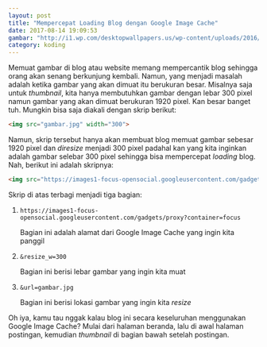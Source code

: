 ```yaml
---
layout: post
title: "Mempercepat Loading Blog dengan Google Image Cache"
date: 2017-08-14 19:09:53
gambar: "http://i1.wp.com/desktopwallpapers.us/wp-content/uploads/2016/11/Couple-Anime-Run-1080p.jpg"
category: koding
---
```


Memuat gambar di blog atau website memang mempercantik blog sehingga orang akan senang berkunjung kembali. Namun, yang menjadi masalah adalah ketika gambar yang akan dimuat itu berukuran besar. Misalnya saja untuk _thumbnail_, kita hanya membutuhkan gambar dengan lebar 300 pixel namun gambar yang akan dimuat berukuran 1920 pixel. Kan besar banget tuh. Mungkin bisa saja diakali dengan skrip berikut:

```html
<img src="gambar.jpg" width="300">
```

Namun, skrip tersebut hanya akan membuat blog memuat gambar sebesar 1920 pixel dan _diresize_ menjadi 300 pixel padahal kan yang kita inginkan adalah gambar selebar 300 pixel sehingga bisa mempercepat _loading_ blog. Nah, berikut ini adalah skripnya:

```html
<img src="https://images1-focus-opensocial.googleusercontent.com/gadgets/proxy?container=focus&resize_w=300&url=gambar.jpg">
```

Skrip di atas terbagi menjadi tiga bagian:

1. `https://images1-focus-opensocial.googleusercontent.com/gadgets/proxy?container=focus`

    Bagian ini adalah alamat dari Google Image Cache yang ingin kita panggil

2. `&resize_w=300`

    Bagian ini berisi lebar gambar yang ingin kita muat

3. `&url=gambar.jpg`

    Bagian ini berisi lokasi gambar yang ingin kita _resize_

Oh iya, kamu tau nggak kalau blog ini secara keseluruhan menggunakan Google Image Cache? Mulai dari halaman beranda, lalu di awal halaman postingan, kemudian _thumbnail_ di bagian bawah setelah postingan.
